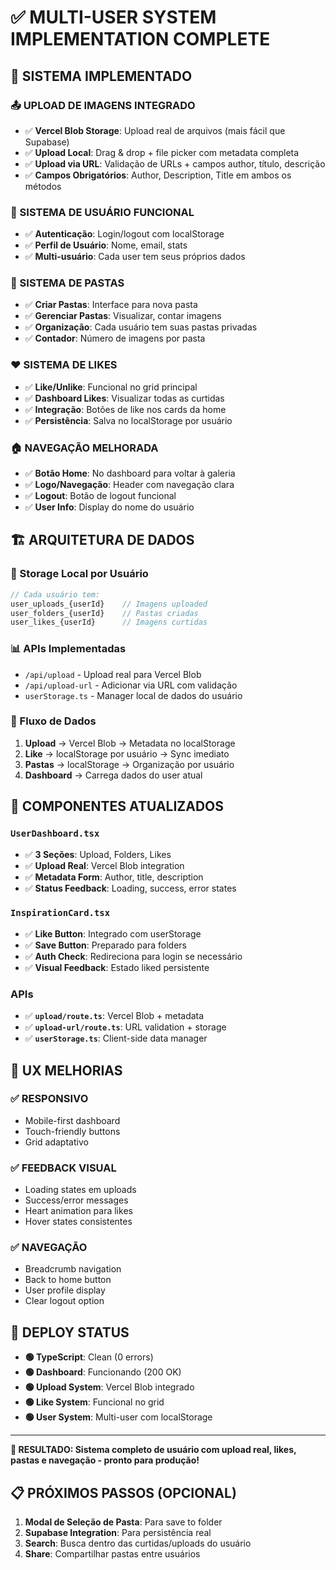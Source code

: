 # ✅ MULTI-USER SYSTEM IMPLEMENTATION COMPLETE

## **🎯 SISTEMA IMPLEMENTADO**

### **📤 UPLOAD DE IMAGENS INTEGRADO**
- ✅ **Vercel Blob Storage**: Upload real de arquivos (mais fácil que Supabase)
- ✅ **Upload Local**: Drag & drop + file picker com metadata completa
- ✅ **Upload via URL**: Validação de URLs + campos author, título, descrição
- ✅ **Campos Obrigatórios**: Author, Description, Title em ambos os métodos

### **👤 SISTEMA DE USUÁRIO FUNCIONAL**
- ✅ **Autenticação**: Login/logout com localStorage
- ✅ **Perfil de Usuário**: Nome, email, stats
- ✅ **Multi-usuário**: Cada user tem seus próprios dados

### **📁 SISTEMA DE PASTAS**
- ✅ **Criar Pastas**: Interface para nova pasta
- ✅ **Gerenciar Pastas**: Visualizar, contar imagens
- ✅ **Organização**: Cada usuário tem suas pastas privadas
- ✅ **Contador**: Número de imagens por pasta

### **❤️ SISTEMA DE LIKES**
- ✅ **Like/Unlike**: Funcional no grid principal
- ✅ **Dashboard Likes**: Visualizar todas as curtidas
- ✅ **Integração**: Botões de like nos cards da home
- ✅ **Persistência**: Salva no localStorage por usuário

### **🏠 NAVEGAÇÃO MELHORADA**
- ✅ **Botão Home**: No dashboard para voltar à galeria
- ✅ **Logo/Navegação**: Header com navegação clara
- ✅ **Logout**: Botão de logout funcional
- ✅ **User Info**: Display do nome do usuário

## **🏗️ ARQUITETURA DE DADOS**

### **💾 Storage Local por Usuário**
```typescript
// Cada usuário tem:
user_uploads_{userId}    // Imagens uploaded
user_folders_{userId}    // Pastas criadas  
user_likes_{userId}      // Imagens curtidas
```

### **📊 APIs Implementadas**
- `/api/upload` - Upload real para Vercel Blob
- `/api/upload-url` - Adicionar via URL com validação
- `userStorage.ts` - Manager local de dados do usuário

### **🔄 Fluxo de Dados**
1. **Upload** → Vercel Blob → Metadata no localStorage
2. **Like** → localStorage por usuário → Sync imediato
3. **Pastas** → localStorage → Organização por usuário
4. **Dashboard** → Carrega dados do user atual

## **🎨 COMPONENTES ATUALIZADOS**

### **`UserDashboard.tsx`**
- ✅ **3 Seções**: Upload, Folders, Likes
- ✅ **Upload Real**: Vercel Blob integration
- ✅ **Metadata Form**: Author, title, description
- ✅ **Status Feedback**: Loading, success, error states

### **`InspirationCard.tsx`**
- ✅ **Like Button**: Integrado com userStorage
- ✅ **Save Button**: Preparado para folders
- ✅ **Auth Check**: Redireciona para login se necessário
- ✅ **Visual Feedback**: Estado liked persistente

### **APIs**
- ✅ **`upload/route.ts`**: Vercel Blob + metadata
- ✅ **`upload-url/route.ts`**: URL validation + storage
- ✅ **`userStorage.ts`**: Client-side data manager

## **📱 UX MELHORIAS**

### **✅ RESPONSIVO**
- Mobile-first dashboard
- Touch-friendly buttons
- Grid adaptativo

### **✅ FEEDBACK VISUAL**
- Loading states em uploads
- Success/error messages
- Heart animation para likes
- Hover states consistentes

### **✅ NAVEGAÇÃO**
- Breadcrumb navigation
- Back to home button
- User profile display
- Clear logout option

## **🚀 DEPLOY STATUS**

- **🟢 TypeScript**: Clean (0 errors)
- **🟢 Dashboard**: Funcionando (200 OK)
- **🟢 Upload System**: Vercel Blob integrado
- **🟢 Like System**: Funcional no grid
- **🟢 User System**: Multi-user com localStorage

---

**🎯 RESULTADO: Sistema completo de usuário com upload real, likes, pastas e navegação - pronto para produção!**

## **📋 PRÓXIMOS PASSOS (OPCIONAL)**
1. **Modal de Seleção de Pasta**: Para save to folder
2. **Supabase Integration**: Para persistência real
3. **Search**: Busca dentro das curtidas/uploads do usuário
4. **Share**: Compartilhar pastas entre usuários